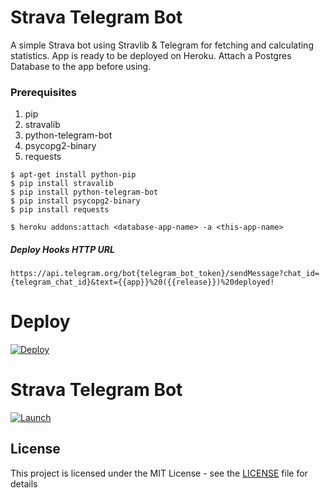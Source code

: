 # Strava Telegram Bot

A simple Strava bot using Stravlib & Telegram for fetching and calculating statistics. App is ready to be deployed on Heroku. Attach a Postgres Database to the app before using.

### Prerequisites

1. pip
2. stravalib
3. python-telegram-bot
4. psycopg2-binary
5. requests

```
$ apt-get install python-pip
$ pip install stravalib
$ pip install python-telegram-bot
$ pip install psycopg2-binary
$ pip install requests
```

```
$ heroku addons:attach <database-app-name> -a <this-app-name>
```

##### Deploy Hooks HTTP URL
```
https://api.telegram.org/bot{telegram_bot_token}/sendMessage?chat_id={telegram_chat_id}&text={{app}}%20({{release}})%20deployed!
```

# Deploy
[![Deploy](https://www.herokucdn.com/deploy/button.svg)](https://heroku.com/deploy?template=https://github.com/panchambharadwaj/strava-telegram-bot)

# Strava Telegram Bot
[![Launch](https://telegram.org/img/t_logo.png)](https://t.me/cadence90_bot)

## License

This project is licensed under the MIT License - see the [LICENSE](https://github.com/panchambharadwaj/strava-telegram-bot/blob/master/LICENSE) file for details